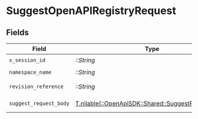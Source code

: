 # SuggestOpenAPIRegistryRequest


## Fields

| Field                                                                                            | Type                                                                                             | Required                                                                                         | Description                                                                                      |
| ------------------------------------------------------------------------------------------------ | ------------------------------------------------------------------------------------------------ | ------------------------------------------------------------------------------------------------ | ------------------------------------------------------------------------------------------------ |
| `x_session_id`                                                                                   | *::String*                                                                                       | :heavy_check_mark:                                                                               | N/A                                                                                              |
| `namespace_name`                                                                                 | *::String*                                                                                       | :heavy_check_mark:                                                                               | N/A                                                                                              |
| `revision_reference`                                                                             | *::String*                                                                                       | :heavy_check_mark:                                                                               | Tag or digest                                                                                    |
| `suggest_request_body`                                                                           | [T.nilable(::OpenApiSDK::Shared::SuggestRequestBody)](../../models/shared/suggestrequestbody.md) | :heavy_minus_sign:                                                                               | Suggest options                                                                                  |